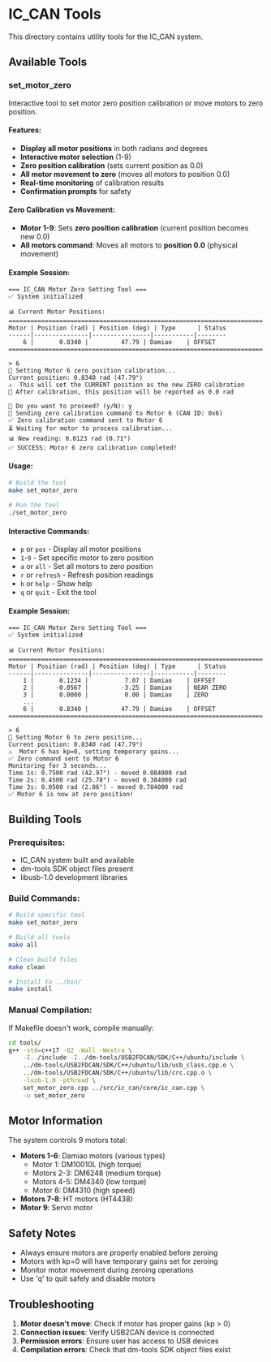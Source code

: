 # IC_CAN Tools

This directory contains utility tools for the IC_CAN system.

## Available Tools

### set_motor_zero

Interactive tool to set motor zero position calibration or move motors to zero position.

#### Features:
- **Display all motor positions** in both radians and degrees
- **Interactive motor selection** (1-9)
- **Zero position calibration** (sets current position as 0.0)
- **All motor movement to zero** (moves all motors to position 0.0)
- **Real-time monitoring** of calibration results
- **Confirmation prompts** for safety

#### Zero Calibration vs Movement:
- **Motor 1-9**: Sets **zero position calibration** (current position becomes new 0.0)
- **All motors command**: Moves all motors to **position 0.0** (physical movement)

#### Example Session:
```
=== IC_CAN Motor Zero Setting Tool ===
✅ System initialized

📊 Current Motor Positions:
======================================================================
Motor | Position (rad) | Position (deg) | Type      | Status
------|---------------|----------------|-----------|--------
    6 |       0.8340 |         47.79 | Damiao    | OFFSET
======================================================================

> 6
🎯 Setting Motor 6 zero position calibration...
Current position: 0.8340 rad (47.79°)
⚠️  This will set the CURRENT position as the new ZERO calibration
📝 After calibration, this position will be reported as 0.0 rad

🤔 Do you want to proceed? (y/N): y
🔧 Sending zero calibration command to Motor 6 (CAN ID: 0x6)
✅ Zero calibration command sent to Motor 6
⏳ Waiting for motor to process calibration...
📊 New reading: 0.0123 rad (0.71°)
✅ SUCCESS: Motor 6 zero calibration completed!
```

#### Usage:
```bash
# Build the tool
make set_motor_zero

# Run the tool
./set_motor_zero
```

#### Interactive Commands:
- `p` or `pos` - Display all motor positions
- `1`-`9` - Set specific motor to zero position
- `a` or `all` - Set all motors to zero position
- `r` or `refresh` - Refresh position readings
- `h` or `help` - Show help
- `q` or `quit` - Exit the tool

#### Example Session:
```
=== IC_CAN Motor Zero Setting Tool ===
✅ System initialized

📊 Current Motor Positions:
======================================================================
Motor | Position (rad) | Position (deg) | Type      | Status
------|---------------|----------------|-----------|--------
    1 |       0.1234 |          7.07 | Damiao    | OFFSET
    2 |      -0.0567 |         -3.25 | Damiao    | NEAR ZERO
    3 |       0.0000 |          0.00 | Damiao    | ZERO
    ...
    6 |       0.8340 |         47.79 | Damiao    | OFFSET
======================================================================

> 6
🎯 Setting Motor 6 to zero position...
Current position: 0.8340 rad (47.79°)
⚠️  Motor 6 has kp=0, setting temporary gains...
✅ Zero command sent to Motor 6
Monitoring for 3 seconds...
Time 1s: 0.7500 rad (42.97°) - moved 0.084000 rad
Time 2s: 0.4500 rad (25.78°) - moved 0.384000 rad
Time 3s: 0.0500 rad (2.86°) - moved 0.784000 rad
✅ Motor 6 is now at zero position!
```

## Building Tools

### Prerequisites:
- IC_CAN system built and available
- dm-tools SDK object files present
- libusb-1.0 development libraries

### Build Commands:
```bash
# Build specific tool
make set_motor_zero

# Build all tools
make all

# Clean build files
make clean

# Install to ../bin/
make install
```

### Manual Compilation:
If Makefile doesn't work, compile manually:
```bash
cd tools/
g++ -std=c++17 -O2 -Wall -Wextra \
    -I../include -I../dm-tools/USB2FDCAN/SDK/C++/ubuntu/include \
    ../dm-tools/USB2FDCAN/SDK/C++/ubuntu/lib/usb_class.cpp.o \
    ../dm-tools/USB2FDCAN/SDK/C++/ubuntu/lib/crc.cpp.o \
    -lusb-1.0 -pthread \
    set_motor_zero.cpp ../src/ic_can/core/ic_can.cpp \
    -o set_motor_zero
```

## Motor Information

The system controls 9 motors total:
- **Motors 1-6**: Damiao motors (various types)
  - Motor 1: DM10010L (high torque)
  - Motors 2-3: DM6248 (medium torque)
  - Motors 4-5: DM4340 (low torque)
  - Motor 6: DM4310 (high speed)
- **Motors 7-8**: HT motors (HT4438)
- **Motor 9**: Servo motor

## Safety Notes

- Always ensure motors are properly enabled before zeroing
- Motors with kp=0 will have temporary gains set for zeroing
- Monitor motor movement during zeroing operations
- Use 'q' to quit safely and disable motors

## Troubleshooting

1. **Motor doesn't move**: Check if motor has proper gains (kp > 0)
2. **Connection issues**: Verify USB2CAN device is connected
3. **Permission errors**: Ensure user has access to USB devices
4. **Compilation errors**: Check that dm-tools SDK object files exist